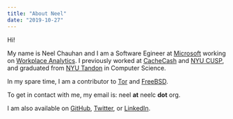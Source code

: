 ```yaml
---
title: "About Neel"
date: "2019-10-27"
---
```


Hi!

My name is Neel Chauhan and I am a Software Egineer at
[Microsoft](https://www.microsoft.com/en-us/) working on
[Workplace Analytics](https://www.microsoft.com/microsoft-365/partners/workplaceanalytics). I previously worked at
[CacheCash](https://ssl.engineering.nyu.edu/projects#cachecash) and
[NYU CUSP](https://cusp.nyu.edu/), and graduated
from [NYU Tandon](https://engineering.nyu.edu/) in Computer Science.

In my spare time, I am a contributor to [Tor](https://www.torproject.org/)
and [FreeBSD](https://www.freebsd.org/).

To get in contact with me, my email is: neel **at** neelc **dot** org.

I am also available on [GitHub](https://github.com/neelchauhan/),
[Twitter](https://twitter.com/_neelc/),
or [LinkedIn](https://linkedin.com/in/neelc-tor).
